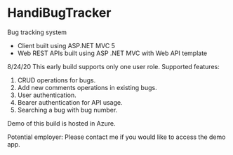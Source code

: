 # HandiBugTracker
Bug tracking system 
- Client built using ASP.NET MVC 5
- Web REST APIs built using ASP .NET MVC with Web API template

8/24/20
This early build supports only one user role.
Supported features:
1. CRUD operations for bugs.
2. Add new comments operations in existing bugs.
3. User authentication.
4. Bearer authentication for API usage.
5. Searching a bug with bug number.

Demo of this build is hosted in Azure.

Potential employer:
Please contact me if you would like to access the demo app.
